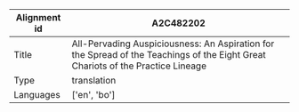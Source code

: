 |Alignment id | A2C482202
| --- | --- 
|Title | All-Pervading Auspiciousness: An Aspiration for the Spread of the Teachings of the Eight Great Chariots of the Practice Lineage 
|Type | translation
|Languages | ['en', 'bo']